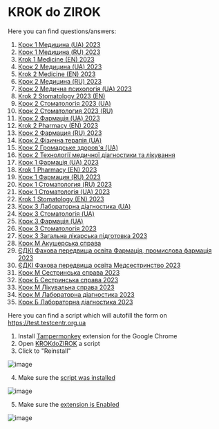 # KROK do ZIROK

Here you can find questions/answers:

1) [Крок 1 Медицина (UA) 2023](https://raw.githubusercontent.com/kpobb1989/KROK/master/2023/4.json)
2) [Крок 1 Медицина (RU) 2023](https://raw.githubusercontent.com/kpobb1989/KROK/master/2023/6.json)
3) [Krok 1 Medicine (EN) 2023](https://raw.githubusercontent.com/kpobb1989/KROK/master/2023/7.json)
4) [Крок 2 Медицина (UA) 2023](https://raw.githubusercontent.com/kpobb1989/KROK/master/2023/8.json)
5) [Krok 2 Medicine (EN) 2023](https://raw.githubusercontent.com/kpobb1989/KROK/master/2023/9.json)
6) [Крок 2 Медицина (RU) 2023](https://raw.githubusercontent.com/kpobb1989/KROK/master/2023/10.json)
7) [Крок 2 Медична психологія (UA) 2023](https://raw.githubusercontent.com/kpobb1989/KROK/master/2023/12.json)
8) [Krok 2 Stomatology 2023 (EN)](https://raw.githubusercontent.com/kpobb1989/KROK/master/2023/13.json)
9) [Крок 2 Стоматологія 2023 (UA)](https://raw.githubusercontent.com/kpobb1989/KROK/master/2023/14.json)
10) [Крок 2 Стоматология 2023 (RU)](https://raw.githubusercontent.com/kpobb1989/KROK/master/2023/16.json)
11) [Крок 2 Фармація (UA) 2023](https://raw.githubusercontent.com/kpobb1989/KROK/master/2023/17.json)
12) [Krok 2 Pharmacy (EN) 2023](https://raw.githubusercontent.com/kpobb1989/KROK/master/2023/18.json)
13) [Крок 2 Фармация (RU) 2023](https://raw.githubusercontent.com/kpobb1989/KROK/master/2023/20.json)
14) [Крок 2 Фізична терапія (UA)](https://raw.githubusercontent.com/kpobb1989/KROK/master/2023/21.json)
15) [Крок 2 Громадське здоров'я (UA)](https://raw.githubusercontent.com/kpobb1989/KROK/master/2023/22.json)
16) [Крок 2 Технології медичної діагностики та лікування](https://raw.githubusercontent.com/kpobb1989/KROK/master/2023/23.json)
17) [Крок 1 Фармація (UA) 2023](https://raw.githubusercontent.com/kpobb1989/KROK/master/2023/24.json)
18) [Krok 1 Pharmacy (EN) 2023](https://raw.githubusercontent.com/kpobb1989/KROK/master/2023/25.json)
19) [Крок 1 Фармация (RU) 2023](https://raw.githubusercontent.com/kpobb1989/KROK/master/2023/27.json)
20) [Крок 1 Стоматология (RU) 2023](https://raw.githubusercontent.com/kpobb1989/KROK/master/2023/30.json)
21) [Крок 1 Стоматологія (UA) 2023](https://raw.githubusercontent.com/kpobb1989/KROK/master/2023/32.json)
22) [Krok 1 Stomatology (EN) 2023](https://raw.githubusercontent.com/kpobb1989/KROK/master/2023/33.json)
23) [Крок 3 Лабораторна діагностика (UA)](https://raw.githubusercontent.com/kpobb1989/KROK/master/2023/34.json)
24) [Крок 3 Стоматологія (UA)](https://raw.githubusercontent.com/kpobb1989/KROK/master/2023/35.json)
25) [Крок 3 Фармація (UA)](https://raw.githubusercontent.com/kpobb1989/KROK/master/2023/36.json)
26) [Крок 3 Стоматологія 2023](https://raw.githubusercontent.com/kpobb1989/KROK/master/2023/37.json)
27) [Крок 3 Загальна лікарська підготовка 2023](https://raw.githubusercontent.com/kpobb1989/KROK/master/2023/38.json)
28) [Крок М Акушерська справа](https://raw.githubusercontent.com/kpobb1989/KROK/master/2023/39.json)
29) [ЄДКІ Фахова передвища освіта Фармація, промислова фармація 2023](https://raw.githubusercontent.com/kpobb1989/KROK/master/2023/49.json)
30) [ЄДКІ Фахова передвища освіта Медсестринство 2023](https://raw.githubusercontent.com/kpobb1989/KROK/master/2023/50.json)
31) [Крок М Сестринська справа 2023](https://raw.githubusercontent.com/kpobb1989/KROK/master/2023/53.json)
32) [Крок Б Сестринська справа 2023](https://raw.githubusercontent.com/kpobb1989/KROK/master/2023/54.json)
33) [Крок М Лікувальна справа 2023](https://raw.githubusercontent.com/kpobb1989/KROK/master/2023/55.json)
34) [Крок М Лабораторна діагностика 2023](https://raw.githubusercontent.com/kpobb1989/KROK/master/2023/56.json)
35) [Крок Б Лабораторна діагностика 2023](https://raw.githubusercontent.com/kpobb1989/KROK/master/2023/57.json)

Here you can find a script which will autofill the form on https://test.testcentr.org.ua
1. Install [Tampermonkey](https://chrome.google.com/webstore/detail/tampermonkey/dhdgffkkebhmkfjojejmpbldmpobfkfo) extension for the Google Chrome
2. Open [KROKdoZIROK](https://github.com/kpobb1989/KROK/raw/master/KROKdoZIROK.user.js) a script
3. Click to "Reinstall"
   
![image](https://github.com/kpobb1989/KROK/assets/37598255/6a578f3c-9be4-45ce-85fb-17990ee62a17)

4. Make sure the [script was installed](chrome-extension://dhdgffkkebhmkfjojejmpbldmpobfkfo/options.html#nav=dashboard)
   
![image](https://github.com/kpobb1989/KROK/assets/37598255/bcbc00b7-10a8-4087-9583-80ec960bd31d)

5. Make sure the [extension is Enabled](chrome-extension://dhdgffkkebhmkfjojejmpbldmpobfkfo/options.html#nav=dashboard)
   
![image](https://github.com/kpobb1989/KROK/assets/37598255/87ed46bb-c17d-4e52-8920-9ad6b0e15808)


 
